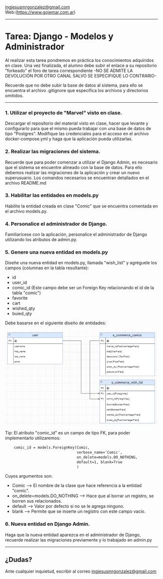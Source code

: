 ingjesusmrgonzalez@gmail.com\
Web:(https://www.gojemar.com.ar)

---
# Tarea: Django - Modelos y Administrador

Al realizar esta tarea pondremos en práctica los conocimientos adquiridos en clase.
Una vez finalizada, el alumno debe subir el enlace a su repositorio "forkeado" el foro de tarea correspondiente -NO SE ADMITE LA DEVOLUCIÓN POR OTRO CANAL SALVO SE ESPECIFIQUE LO CONTRARIO- 

Recuerde que no debe subir la base de datos al sistema, para ello se encuentra el archivo .gitignore que especifica los archivos y directorios omitidos.

---

### 1. Utilizar el proyecto de "Marvel" visto en clase.
Descargar el repositorio del material visto en clase, hacer que levante y configurarlo para que el mismo
pueda trabajar con una base de datos de tipo "Postgres".
Modifique las credenciales para el acceso en el archivo docker-compose.yml y haga que la aplicación pueda utilizarlas.

### 2. Realizar las migraciones del sistema.
Recuerde que para poder comenzar a utilizar el Django Admin, es necesario que el sistema se encuentre alineado con la base de datos. Para ello debemos realizar las migraciones de la aplicación y crear un nuevo superusuario.
Los comandos necesarios se encuentran detallados en el archivo README.md

### 3. Habilitar las entidades en models.py
Habilite la entidad creada en clase "Comic" que se encuentra comentada en el archivo models.py.

### 4. Personalice el administrador de Django.
Familiarícese con la aplicación, personalice el administrador de Django utilizando los atributos de admin.py.

### 5. Genere una nueva entidad en models.py 
Diseñe una nueva entidad en models.py, llamada "wish_list" y agréguele los campos (columnas en la tabla resultante):
* id
* user_id
* comic_id (Este campo debe ser un Foreign Key relacionando el id de la tabla "comic")
* favorite
* cart
* wished_qty
* buied_qty 

Debe basarse en el siguiente diseño de entidades:

![Entidades](/entidades.png)

Tip:
El atributo "comic_id" es un campo de tipo FK, para poder implementarlo utilizaremos:

```
    comic_id = models.ForeignKey(Comic,
                                 verbose_name='Comic',
                                 on_delete=models.DO_NOTHING,
                                 default=1, blank=True
                                 )

```
Cuyos argumentos son:

* Comic --> El nombre de la clase que hace referencia a la entidad "comic".
* on_delete=models.DO_NOTHING --> Hace que al borrar un registro, se borren sus relacionados.
* default --> Valor por defecto si no se le agrega ninguno.
* blank --> Permite que se inserte un registro con este campo vacío.

### 6. Nueva entidad en Django Admin.
Haga que la nueva entidad aparezca en el administrador de Django, recuerde realizar las migraciones previamente y lo trabajado en admin.py

---

## ¿Dudas?
Ante cualquier inquietud, escribir al correo ingjesusmrgonzalez@gmail.com